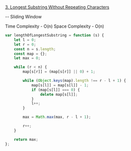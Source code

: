 [3. Longest Substring Without Repeating Characters](https://leetcode.com/problems/longest-substring-without-repeating-characters/)

-- Sliding Window

Time Complexity - O(n)
Space Complexity - O(n)

```javascript
var lengthOfLongestSubstring = function (s) {
	let l = 0;
	let r = 0;
	const n = s.length;
	const map = {};
	let max = 0;

	while (r < n) {
		map[s[r]] = (map[s[r]] || 0) + 1;

		while (Object.keys(map).length !== r - l + 1) {
			map[s[l]] = map[s[l]] - 1;
			if (map[s[l]] === 0) {
				delete map[s[l]];
			}
			l++;
		}

		max = Math.max(max, r - l + 1);

		r++;
	}

	return max;
};
```
